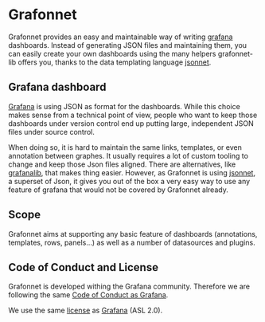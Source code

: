 # Grafonnet

Grafonnet provides an easy and maintainable way of writing
[grafana](https://grafana.org) dashboards. Instead of generating JSON files and
maintaining them, you can easily create your own dashboards using the many
helpers grafonnet-lib offers you, thanks to the data templating language
[jsonnet](http://jsonnet.org/).

## Grafana dashboard

[Grafana](https://grafana.org) is using JSON as format for the dashboards. While
this choice makes sense from a technical point of view, people who want to keep
those dashboards under version control end up putting large, independent JSON
files under source control.

When doing so, it is hard to maintain the same links, templates, or even
annotation between graphes. It usually requires a lot of custom tooling to
change and keep those Json files aligned. There are alternatives, like
[grafanalib](https://github.com/weaveworks/grafanalib), that makes thing easier.
However, as Grafonnet is using [jsonnet](http://jsonnet.org/), a superset of
Json, it gives you out of the box a very easy way to use any feature of grafana
that would not be covered by Grafonnet already.

## Scope

Grafonnet aims at supporting any basic feature of dashboards (annotations,
templates, rows, panels...) as well as a number of datasources and plugins.

## Code of Conduct and License

Grafonnet is developed withing the Grafana community. Therefore we are following
the same [Code of Conduct as Grafana][coc].

We use the same [license][lic1] as [Grafana][lic2] (ASL 2.0).

[lic1]:https://github.com/grafana/grafonnet-lib/blob/master/LICENSE
[lic2]:https://github.com/grafana/grafana/blob/master/LICENSE
[coc]:https://github.com/grafana/grafana/blob/master/CODE_OF_CONDUCT.md
